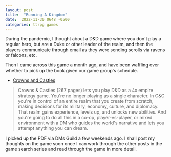 ```yaml
---
layout: post
title:  "Running A Kingdom"
date:  2022-11-30 0648 -0500
categories: ttrpg games
---
```

During the pandemic, I thought about a D&D game where you don't play a regular hero, but are a Duke or other leader of the realm, and then the players communicate through email as they were sending scrolls via ravens or falcons, etc.

Then I came across this game a month ago, and have been waffling over whether to pick up the book given our game group's schedule.

- [Crowns and Castles](https://href.li/?https://www.dmsguild.com/m/product/406426)

> Crowns & Castles (267 pages) lets you play D&D as a 4x empire strategy game. You're no longer playing as a single character. In C&C you're in control of an entire realm that you create from scratch, making decisions for its military, economy, culture, and diplomacy. That realm gains experience, levels up, and unlocks new abilities. And you're going to do all this in a co-op, player-vs-player, or mixed environment with a DM who guides the world's narrative and lets you attempt anything you can dream.

I picked up the PDF via DMs Guild a few weekends ago. I shall post my thoughts on the game soon once I can work through the other posts in the game search series and read through the game in more detail.

